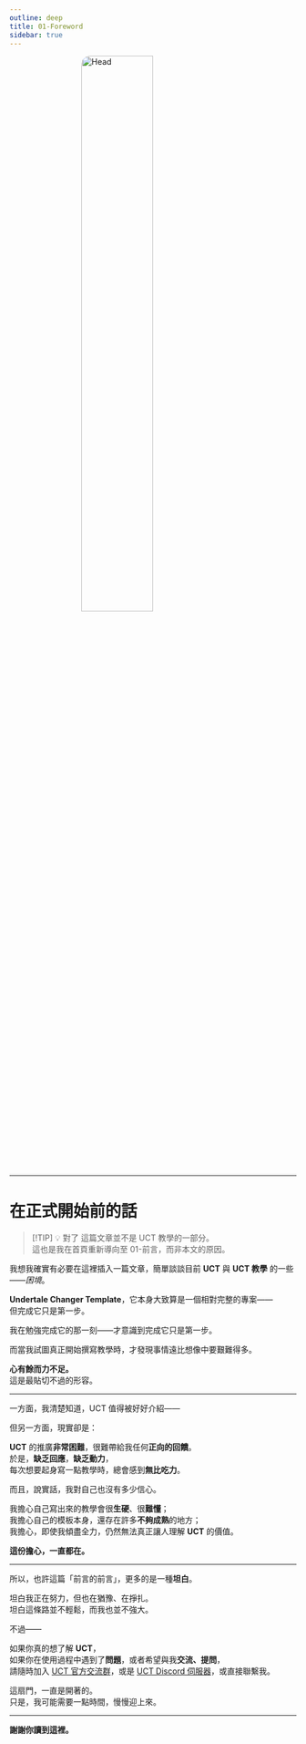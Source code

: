 ```yaml
---
outline: deep
title: 01-Foreword
sidebar: true
---
```


<img src="/00/Head.png" alt="Head" style="width:50%; border-radius:16px; display: block; margin-left: auto; margin-right: auto;" />

---
# 在正式開始前的話

> [!TIP] 💡 對了
> 這篇文章並不是 UCT 教學的一部分。<br>這也是我在首頁重新導向至 01-前言，而非本文的原因。

我想我確實有必要在這裡插入一篇文章，簡單談談目前 **UCT** 與 **UCT 教學** 的一些——_困境_。

**Undertale Changer Template**，它本身大致算是一個相對完整的專案——  
但完成它只是第一步。

我在勉強完成它的那一刻——才意識到完成它只是第一步。

而當我試圖真正開始撰寫教學時，才發現事情遠比想像中要艱難得多。

**心有餘而力不足。**  
這是最貼切不過的形容。

---

一方面，我清楚知道，UCT 值得被好好介紹——

但另一方面，現實卻是：

**UCT** 的推廣**非常困難**，很難帶給我任何**正向的回饋**。  
於是，**缺乏回應**，**缺乏動力**，  
每次想要起身寫一點教學時，總會感到**無比吃力**。

而且，說實話，我對自己也沒有多少信心。

我擔心自己寫出來的教學會很**生硬**、很**難懂**；  
我擔心自己的模板本身，還存在許多**不夠成熟**的地方；  
我擔心，即使我傾盡全力，仍然無法真正讓人理解 **UCT** 的價值。

**這份擔心，一直都在。**

---

所以，也許這篇「前言的前言」，更多的是一種**坦白**。

坦白我正在努力，但也在猶豫、在掙扎。  
坦白這條路並不輕鬆，而我也並不強大。

不過——

如果你真的想了解 **UCT**，  
如果你在使用過程中遇到了**問題**，或者希望與我**交流、提問**，  
請隨時加入 [UCT 官方交流群](http://qm.qq.com/cgi-bin/qm/qr?_wv=1027&k=wK7VVbI0VU8mPpG94nDLsHaLRbky5cMT&authKey=LQfQsHtXTqbrRdmhSgUtxesNz9UmiETjymrhJF%2BFT1pAiEy0HUxSfM%2Fx%2FsTdOUC%2F&noverify=0&group_code=289694657)，或是 [UCT Discord 伺服器](https://discord.gg/xvYKa2pSN6)，或直接聯繫我。

這扇門，一直是開著的。  
只是，我可能需要一點時間，慢慢迎上來。

---

**謝謝你讀到這裡。**
